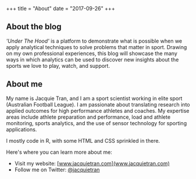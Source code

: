 +++
title = "About"
date = "2017-09-26"
+++


## About the blog

_'Under The Hood'_ is a platform to demonstrate what is possible when we apply analytical techniques to solve problems that matter in sport. Drawing on my own professional experiences, this blog will showcase the many ways in which analytics can be used to discover new insights about the sports we love to play, watch, and support.



## About me

My name is Jacquie Tran, and I am a sport scientist working in elite sport (Australian Football League). I am passionate about translating research into applied outcomes for high performance athletes and coaches. My expertise areas include athlete preparation and performance, load and athlete monitoring, sports analytics, and the use of sensor technology for sporting applications.

I mostly code in R, with some HTML and CSS sprinkled in there.

Here's where you can learn more about me:

* Visit my website: [www.jacquietran.com](www.jacquietran.com)
* Follow me on Twitter: [@jacquietran](www.twitter.com/jacquietran)